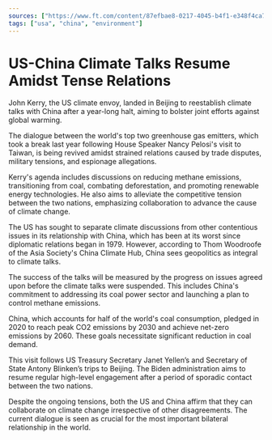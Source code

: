 ```yaml
---
sources: ["https://www.ft.com/content/87efbae8-0217-4045-b4f1-e348f4ca7466", "https://www.reuters.com/world/us-china-aim-revive-climate-cooperation-tensions-simmer-2023-07-16/"]
tags: ["usa", "china", "environment"]
---
```

# US-China Climate Talks Resume Amidst Tense Relations

John Kerry, the US climate envoy, landed in Beijing to reestablish climate talks with China after a year-long halt, aiming to bolster joint efforts against global warming.

The dialogue between the world's top two greenhouse gas emitters, which took a break last year following House Speaker Nancy Pelosi's visit to Taiwan, is being revived amidst strained relations caused by trade disputes, military tensions, and espionage allegations.

Kerry's agenda includes discussions on reducing methane emissions, transitioning from coal, combating deforestation, and promoting renewable energy technologies. He also aims to alleviate the competitive tension between the two nations, emphasizing collaboration to advance the cause of climate change.

The US has sought to separate climate discussions from other contentious issues in its relationship with China, which has been at its worst since diplomatic relations began in 1979. However, according to Thom Woodroofe of the Asia Society's China Climate Hub, China sees geopolitics as integral to climate talks.

The success of the talks will be measured by the progress on issues agreed upon before the climate talks were suspended. This includes China's commitment to addressing its coal power sector and launching a plan to control methane emissions.

China, which accounts for half of the world's coal consumption, pledged in 2020 to reach peak CO2 emissions by 2030 and achieve net-zero emissions by 2060. These goals necessitate significant reduction in coal demand.

This visit follows US Treasury Secretary Janet Yellen’s and Secretary of State Antony Blinken’s trips to Beijing. The Biden administration aims to resume regular high-level engagement after a period of sporadic contact between the two nations.

Despite the ongoing tensions, both the US and China affirm that they can collaborate on climate change irrespective of other disagreements. The current dialogue is seen as crucial for the most important bilateral relationship in the world.